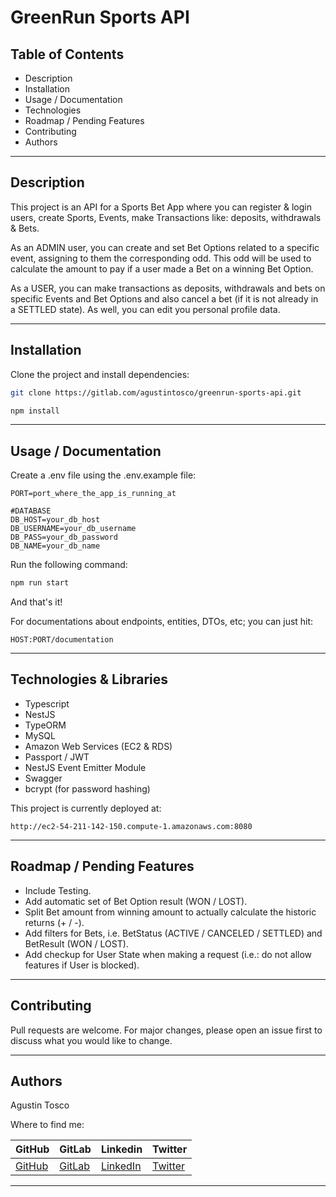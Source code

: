 # GreenRun Sports API

## Table of Contents

- Description
- Installation
- Usage / Documentation
- Technologies
- Roadmap / Pending Features
- Contributing
- Authors

---

## Description

This project is an API for a Sports Bet App where you can register & login users, create Sports, Events, make Transactions like: deposits, withdrawals & Bets.

As an ADMIN user, you can create and set Bet Options related to a specific event, assigning to them the corresponding odd. This odd will be used to calculate the amount to pay if a user made a Bet on a winning Bet Option.

As a USER, you can make transactions as deposits, withdrawals and bets on specific Events and Bet Options and also cancel a bet (if it is not already in a SETTLED state). As well, you can edit you personal profile data.

---

## Installation

Clone the project and install dependencies:

```bash
git clone https://gitlab.com/agustintosco/greenrun-sports-api.git
```

```bash
npm install
```

---

## Usage / Documentation

Create a .env file using the .env.example file:

```env
PORT=port_where_the_app_is_running_at

#DATABASE
DB_HOST=your_db_host
DB_USERNAME=your_db_username
DB_PASS=your_db_password
DB_NAME=your_db_name
```

Run the following command:

```bash
npm run start
```

And that's it!

For documentations about endpoints, entities, DTOs, etc; you can just hit:

`HOST:PORT/documentation`

---

## Technologies & Libraries

- Typescript
- NestJS
- TypeORM
- MySQL
- Amazon Web Services (EC2 & RDS)
- Passport / JWT
- NestJS Event Emitter Module
- Swagger
- bcrypt (for password hashing)

This project is currently deployed at:

    http://ec2-54-211-142-150.compute-1.amazonaws.com:8080

---

## Roadmap / Pending Features

- Include Testing.
- Add automatic set of Bet Option result (WON / LOST).
- Split Bet amount from winning amount to actually calculate the historic returns (+ / -).
- Add filters for Bets, i.e. BetStatus (ACTIVE / CANCELED / SETTLED) and BetResult (WON / LOST).
- Add checkup for User State when making a request (i.e.: do not allow features if User is blocked).

---

## Contributing

Pull requests are welcome. For major changes, please open an issue first to discuss what you would like to change.

---

## Authors

Agustin Tosco

Where to find me:

| GitHub                                    | GitLab                                    | Linkedin                                               | Twitter                                 |
| ----------------------------------------- | ----------------------------------------- | ------------------------------------------------------ | --------------------------------------- |
| [GitHub](https://github.com/agustintosco) | [GitLab](https://gitlab.com/agustintosco) | [LinkedIn](https://www.linkedin.com/in/agustin-tosco/) | [Twitter](https://twitter.com/agust_t_) |

---
